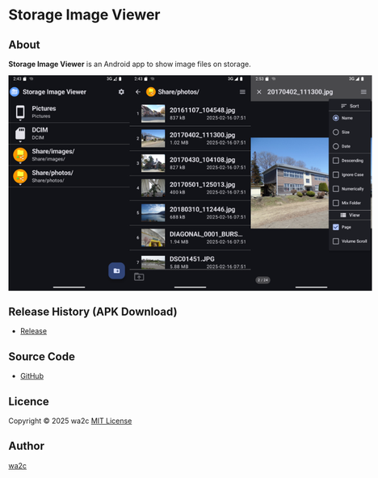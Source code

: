 Storage Image Viewer
====================

## About

**Storage Image Viewer** is an Android app to show image files on storage.

<div style="display: flex">
<img width="240" alt="Home Screen" src="./fastlane/metadata/android/en-US/images/phoneScreenshots/1.png" />
<img width="240" alt="Home Screen" src="./fastlane/metadata/android/en-US/images/phoneScreenshots/2.png" /> 
<img width="240" alt="Home Screen" src="./fastlane/metadata/android/en-US/images/phoneScreenshots/5.png" />
</div>

## Release History (APK Download)

* [Release](https://github.com/wa2c/storage-image-viewer/releases)

## Source Code

* [GitHub](https://github.com/wa2c/storage-image-viewer)

## Licence

Copyright &copy; 2025 wa2c [MIT License](https://github.com/wa2c/storage-image-viewer/blob/master/LICENSE)

## Author

[wa2c](https://github.com/wa2c)
